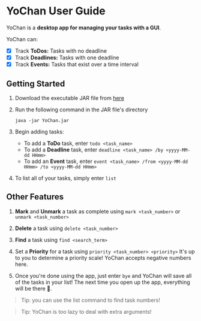 # YoChan User Guide

YoChan is a **desktop app for managing your tasks with a GUI**.

YoChan can:
- [X] Track **ToDos:** Tasks with no deadline
- [X] Track **Deadlines:** Tasks with one deadline
- [X] Track **Events:** Tasks that exist over a time interval

## Getting Started

1. Download the executable JAR file from [here](https://github.com/Reshiro/ip/releases/tag/A-Release)

2. Run the following command in the JAR file's directory
   ```terminal
   java -jar YoChan.jar
   ```

3. Begin adding tasks:

   - To add a **ToDo** task, enter `todo <task_name>`
   - To add a **Deadline** task, enter `deadline <task_name> /by <yyyy-MM-dd HHmm>`
   - To add an **Event** task, enter `event <task_name> /from <yyyy-MM-dd HHmm> /to <yyyy-MM-dd HHmm>`


4. To list all of your tasks, simply enter `list`

## Other Features

1. **Mark** and **Unmark** a task as complete using `mark <task_number>` or `unmark <task_number>`

2. **Delete** a task using `delete <task_number>`

3. **Find** a task using `find <search_term>`

4. Set a **Priority** for a task using `priority <task_number> <priority>`
   It's up to you to determine a priority scale! YoChan accepts negative numbers here.

5. Once you're done using the app, just enter `bye`
   and YoChan will save all of the tasks in your list! The next time you open up the app, everything will be there 🦭.

> Tip: you can use the list command to find task numbers!

> Tip: YoChan is too lazy to deal with extra arguments!


